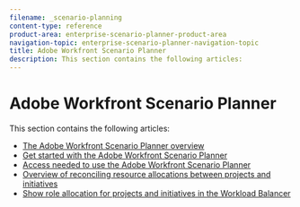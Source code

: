 ```yaml
---
filename: _scenario-planning
content-type: reference
product-area: enterprise-scenario-planner-product-area
navigation-topic: enterprise-scenario-planner-navigation-topic
title: Adobe Workfront Scenario Planner
description: This section contains the following articles:
---
```


# Adobe Workfront Scenario Planner

This section contains the following articles:

* [The Adobe Workfront Scenario Planner overview](../scenario-planner/scenario-planner-overview.md) 
* [Get started with the Adobe Workfront Scenario Planner](../scenario-planner/get-started-with-scenario-planning.md) 
* [Access needed to use the Adobe Workfront Scenario Planner](../scenario-planner/access-needed-to-use-sp.md) 
* [Overview of reconciling resource allocations between projects and initiatives](../scenario-planner/overview-reconcile-allocations-between-projects-initiatives.md) 
* [Show role allocation for projects and initiatives in the Workload Balancer](../scenario-planner/show-role-allocation-workload-balancer.md)

&nbsp;
